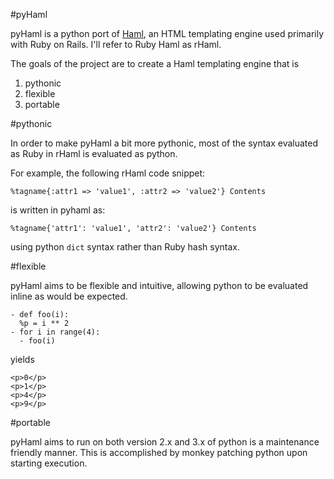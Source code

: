 #pyHaml

pyHaml is a python port of [Haml](http://haml.hamptoncatlin.com), an HTML templating engine used primarily with Ruby on Rails.
I'll refer to Ruby Haml as rHaml.

The goals of the project are to create a Haml templating engine that is

1. pythonic
2. flexible
3. portable

#pythonic

In order to make pyHaml a bit more pythonic, most of the syntax evaluated as Ruby in rHaml is evaluated as python.

For example, the following rHaml code snippet:

    %tagname{:attr1 => 'value1', :attr2 => 'value2'} Contents

is written in pyhaml as:

    %tagname{'attr1': 'value1', 'attr2': 'value2'} Contents

using python `dict` syntax rather than Ruby hash syntax.

#flexible

pyHaml aims to be flexible and intuitive, allowing python to be evaluated inline as would be expected.

    - def foo(i):
      %p = i ** 2
    - for i in range(4):
      - foo(i)

yields

    <p>0</p>
    <p>1</p>
    <p>4</p>
    <p>9</p>

#portable

pyHaml aims to run on both version 2.x and 3.x of python is a maintenance friendly manner.
This is accomplished by monkey patching python upon starting execution.
